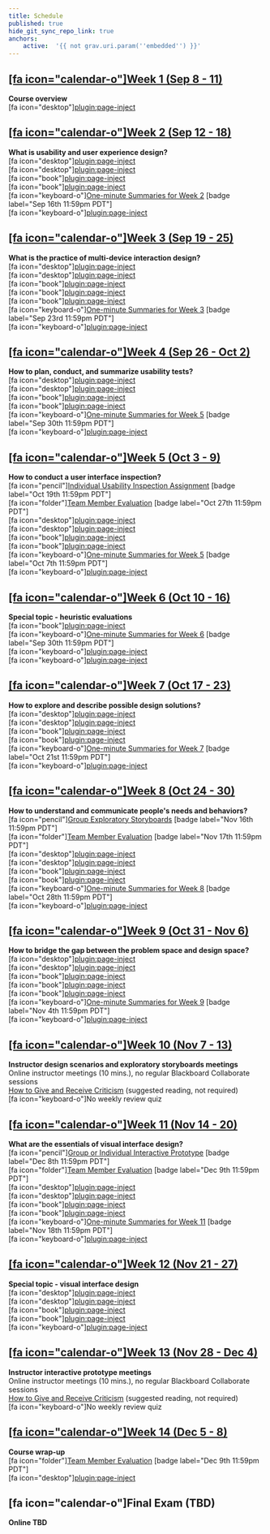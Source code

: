 ```yaml
---
title: Schedule
published: true
hide_git_sync_repo_link: true
anchors:
    active:  '{{ not grav.uri.param(''embedded'') }}'
---
```


## [[fa icon="calendar-o"]Week 1 (Sep 8 - 11)](../home/week-01)
**Course overview**  
[fa icon="desktop"][plugin:page-inject](../blackboard-sessions/week-01-1)  

## [[fa icon="calendar-o"]Week 2 (Sep 12 - 18)](../home/week-02)
**What is usability and user experience design?**  
[fa icon="desktop"][plugin:page-inject](../blackboard-sessions/week-02-1)  
[fa icon="desktop"][plugin:page-inject](../blackboard-sessions/week-02-2)  
[fa icon="book"][plugin:page-inject](../weekly-readings/week-02-1?template=partials/embedlycardlinkonly)  
[fa icon="book"][plugin:page-inject](../weekly-readings/week-02-2?template=partials/embedlycardlinkonly)  
[fa icon="keyboard-o"][One-minute Summaries for Week 2](https://canvas.sfu.ca/courses/56304/assignments) [badge label="Sep 16th 11:59pm PDT"]    
[fa icon="keyboard-o"][plugin:page-inject](../canvaslms-assignments/weekly-review-quizzes/week-02)   

## [[fa icon="calendar-o"]Week 3 (Sep 19 - 25)](../home/week-03)
**What is the practice of multi-device interaction design?**   
[fa icon="desktop"][plugin:page-inject](../blackboard-sessions/week-03-1)  
[fa icon="desktop"][plugin:page-inject](../blackboard-sessions/week-03-2)  
[fa icon="book"][plugin:page-inject](../weekly-readings/week-03-1?template=partials/embedlycardlinkonly)  
[fa icon="book"][plugin:page-inject](../weekly-readings/week-03-2?template=partials/embedlycardlinkonly)  
[fa icon="book"][plugin:page-inject](../weekly-readings/week-03-3?template=partials/embedlycardlinkonly)  
[fa icon="keyboard-o"][One-minute Summaries for Week 3](https://canvas.sfu.ca/courses/56304/assignments) [badge label="Sep 23rd 11:59pm PDT"]    
[fa icon="keyboard-o"][plugin:page-inject](../canvaslms-assignments/weekly-review-quizzes/week-03)  

## [[fa icon="calendar-o"]Week 4 (Sep 26 - Oct 2)](../home/week-04)
**How to plan, conduct, and summarize usability tests?**   
[fa icon="desktop"][plugin:page-inject](../blackboard-sessions/week-04-1)  
[fa icon="desktop"][plugin:page-inject](../blackboard-sessions/week-04-2)  
[fa icon="book"][plugin:page-inject](../weekly-readings/week-04-1?template=partials/embedlycardlinkonly)  
[fa icon="book"][plugin:page-inject](../weekly-readings/week-04-2?template=partials/embedlycardlinkonly)  
[fa icon="keyboard-o"][One-minute Summaries for Week 5](https://canvas.sfu.ca/courses/56304/assignments) [badge label="Sep 30th 11:59pm PDT"]    
[fa icon="keyboard-o"][plugin:page-inject](../canvaslms-assignments/weekly-review-quizzes/week-04)  

## [[fa icon="calendar-o"]Week 5 (Oct 3 - 9)](../home/week-05)
**How to conduct a user interface inspection?**   
[fa icon="pencil"][Individual Usability Inspection Assignment](#) [badge label="Oct 19th 11:59pm PDT"]  
[fa icon="folder"][Team Member Evaluation](https://canvas.sfu.ca/courses/56304/files/folder/Downloads/Team%20Member%20Evaluations) [badge label="Oct 27th 11:59pm PDT"]  
[fa icon="desktop"][plugin:page-inject](../blackboard-sessions/week-05-1)  
[fa icon="desktop"][plugin:page-inject](../blackboard-sessions/week-05-2)  
[fa icon="book"][plugin:page-inject](../weekly-readings/week-05-1?template=partials/embedlycardlinkonly)  
[fa icon="book"][plugin:page-inject](../weekly-readings/week-05-2?template=partials/embedlycardlinkonly)  
[fa icon="keyboard-o"][One-minute Summaries for Week 5](https://canvas.sfu.ca/courses/56304/assignments) [badge label="Oct 7th 11:59pm PDT"]   
[fa icon="keyboard-o"][plugin:page-inject](../canvaslms-assignments/weekly-review-quizzes/week-05)  

## [[fa icon="calendar-o"]Week 6 (Oct 10 - 16)](../home/week-06)
**Special topic - heuristic evaluations**  
[fa icon="book"][plugin:page-inject](../weekly-readings/week-06-1?template=partials/embedlycardlinkonly)   
[fa icon="keyboard-o"][One-minute Summaries for Week 6](https://canvas.sfu.ca/courses/56304/assignments) [badge label="Sep 30th 11:59pm PDT"]   
[fa icon="keyboard-o"][plugin:page-inject](../canvaslms-assignments/weekly-review-quizzes/week-06)  
[fa icon="keyboard-o"][plugin:page-inject](../canvaslms-assignments/weekly-review-quizzes/week-06)  

## [[fa icon="calendar-o"]Week 7 (Oct 17 - 23)](../home/week-07)
**How to explore and describe possible design solutions?**    
[fa icon="desktop"][plugin:page-inject](../blackboard-sessions/week-07-1)  
[fa icon="desktop"][plugin:page-inject](../blackboard-sessions/week-07-2)  
[fa icon="book"][plugin:page-inject](../weekly-readings/week-07-1?template=partials/embedlycardlinkonly)  
[fa icon="book"][plugin:page-inject](../weekly-readings/week-07-2?template=partials/embedlycardlinkonly)  
[fa icon="keyboard-o"][One-minute Summaries for Week 7](https://canvas.sfu.ca/courses/56304/assignments) [badge label="Oct 21st 11:59pm PDT"]  
[fa icon="keyboard-o"][plugin:page-inject](../canvaslms-assignments/weekly-review-quizzes/week-07)  

## [[fa icon="calendar-o"]Week 8 (Oct 24 - 30)](../home/week-08)
**How to understand and communicate people's needs and behaviors?**   
[fa icon="pencil"][Group Exploratory Storyboards](https://canvas.sfu.ca/courses/56304/assignments/457109) [badge label="Nov 16th 11:59pm PDT"]  
[fa icon="folder"][Team Member Evaluation](https://canvas.sfu.ca/courses/56304/files/folder/Downloads/Team%20Member%20Evaluations) [badge label="Nov 17th 11:59pm PDT"]  
[fa icon="desktop"][plugin:page-inject](../blackboard-sessions/week-08-1)  
[fa icon="desktop"][plugin:page-inject](../blackboard-sessions/week-08-2)  
[fa icon="book"][plugin:page-inject](../weekly-readings/week-08-1?template=partials/embedlycardlinkonly)  
[fa icon="book"][plugin:page-inject](../weekly-readings/week-08-2?template=partials/embedlycardlinkonly)  
[fa icon="keyboard-o"][One-minute Summaries for Week 8](https://canvas.sfu.ca/courses/56304/assignments) [badge label="Oct 28th 11:59pm PDT"]  
[fa icon="keyboard-o"][plugin:page-inject](../canvaslms-assignments/weekly-review-quizzes/week-08)  

## [[fa icon="calendar-o"]Week 9 (Oct 31 - Nov 6)](../home/week-09)
**How to bridge the gap between the problem space and design space?**    
[fa icon="desktop"][plugin:page-inject](../blackboard-sessions/week-09-1)  
[fa icon="desktop"][plugin:page-inject](../blackboard-sessions/week-09-2)  
[fa icon="book"][plugin:page-inject](../weekly-readings/week-09-1?template=partials/embedlycardlinkonly)  
[fa icon="book"][plugin:page-inject](../weekly-readings/week-09-2?template=partials/embedlycardlinkonly)  
[fa icon="book"][plugin:page-inject](../weekly-readings/week-09-3?template=partials/embedlycardlinkonly)  
[fa icon="keyboard-o"][One-minute Summaries for Week 9](https://canvas.sfu.ca/courses/56304/assignments) [badge label="Nov 4th 11:59pm PDT"]  
[fa icon="keyboard-o"][plugin:page-inject](../canvaslms-assignments/weekly-review-quizzes/week-09)  

## [[fa icon="calendar-o"]Week 10 (Nov 7 - 13)](../home/week-10)
**Instructor design scenarios and exploratory storyboards meetings**  
Online instructor meetings (10 mins.), no regular Blackboard Collaborate sessions  
<i class="fa fa-book" aria-hidden="true"></i> [How to Give and Receive Criticism](http://scottberkun.com/essays/35-how-to-give-and-receive-criticism/) (suggested reading, not required)  
[fa icon="keyboard-o"]No weekly review quiz  

## [[fa icon="calendar-o"]Week 11 (Nov 14 - 20)](../home/week-11)
**What are the essentials of visual interface design?**  
[fa icon="pencil"][Group or Individual Interactive Prototype](https://canvas.sfu.ca/courses/56304/assignments/457113) [badge label="Dec 8th 11:59pm PDT"]  
[fa icon="folder"][Team Member Evaluation](https://canvas.sfu.ca/courses/56304/files/folder/Downloads/Team%20Member%20Evaluations) [badge label="Dec 9th 11:59pm PDT"]  
[fa icon="desktop"][plugin:page-inject](../blackboard-sessions/week-11-1)  
[fa icon="desktop"][plugin:page-inject](../blackboard-sessions/week-11-2)  
[fa icon="book"][plugin:page-inject](../weekly-readings/week-11-1?template=partials/embedlycardlinkonly)  
[fa icon="book"][plugin:page-inject](../weekly-readings/week-11-2?template=partials/embedlycardlinkonly)    
[fa icon="keyboard-o"][One-minute Summaries for Week 11](https://canvas.sfu.ca/courses/56304/assignments) [badge label="Nov 18th 11:59pm PDT"]  
[fa icon="keyboard-o"][plugin:page-inject](../canvaslms-assignments/weekly-review-quizzes/week-11)

## [[fa icon="calendar-o"]Week 12 (Nov 21 - 27)](../home/week-12)
**Special topic - visual interface design**   
[fa icon="desktop"][plugin:page-inject](../blackboard-sessions/week-12-1)  
[fa icon="desktop"][plugin:page-inject](../blackboard-sessions/week-12-2)  
[fa icon="book"][plugin:page-inject](../weekly-readings/week-12-1?template=partials/embedlycardlinkonly)  
[fa icon="book"][plugin:page-inject](../weekly-readings/week-12-2?template=partials/embedlycardlinkonly)  
[fa icon="keyboard-o"][plugin:page-inject](../canvaslms-assignments/weekly-review-quizzes/week-12)

## [[fa icon="calendar-o"]Week 13 (Nov 28 - Dec 4)](../home/week-13)
**Instructor interactive prototype meetings**  
Online instructor meetings (10 mins.), no regular Blackboard Collaborate sessions  
<i class="fa fa-book" aria-hidden="true"></i> [How to Give and Receive Criticism](http://scottberkun.com/essays/35-how-to-give-and-receive-criticism/) (suggested reading, not required)  
[fa icon="keyboard-o"]No weekly review quiz  

## [[fa icon="calendar-o"]Week 14 (Dec 5 - 8)](../home/week-14)
**Course wrap-up**  
[fa icon="folder"][Team Member Evaluation](https://canvas.sfu.ca/courses/56304/files/folder/Downloads/Team%20Member%20Evaluations) [badge label="Dec 9th 11:59pm PDT"]  
[fa icon="desktop"][plugin:page-inject](../blackboard-sessions/week-14-1)  

## [fa icon="calendar-o"]Final Exam (TBD)
**Online TBD**  
